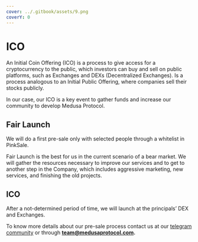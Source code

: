 ```yaml
---
cover: ../.gitbook/assets/9.png
coverY: 0
---
```


# ICO

An Initial Coin Offering (ICO) is a process to give access for a cryptocurrency to the public, which investors can buy and sell on public platforms, such as Exchanges and DEXs (Decentralized Exchanges). Is a process analogous to an Initial Public Offering, where companies sell their stocks publicly.

In our case, our ICO is a key event to gather funds and increase our community to develop Medusa Protocol.

## Fair Launch

We will do a first pre-sale only with selected people through a whitelist in PinkSale.&#x20;

Fair Launch is the best for us in the current scenario of a bear market. We will gather the resources necessary to improve our services and to get to another step in the Company, which includes aggressive marketing, new services, and finishing the old projects.

## ICO

After a not-determined period of time, we will launch at the principals’ DEX and Exchanges.

To know more details about our pre-sale process contact us at our [telegram community](https://t.me/medusaprotocol) or through **team@medusaprotocol.com.**
